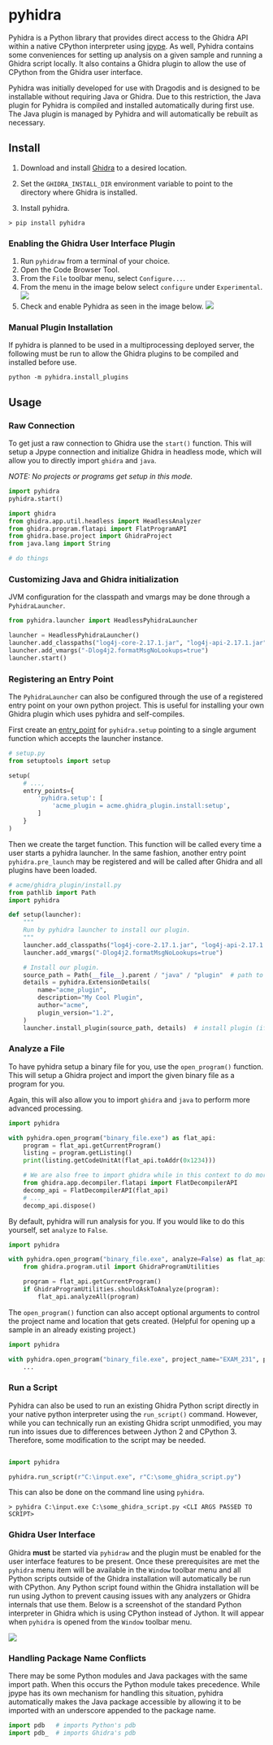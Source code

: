 # pyhidra

Pyhidra is a Python library that provides direct access to the Ghidra API within a native CPython interpreter using [jpype](https://jpype.readthedocs.io/en/latest). As well, Pyhidra contains some conveniences for setting up analysis on a given sample and running a Ghidra script locally. It also contains a Ghidra plugin to allow the use of CPython from the
Ghidra user interface.

Pyhidra was initially developed for use with Dragodis and is designed to be installable without requiring Java or Ghidra. Due to this restriction, the Java plugin for Pyhidra is compiled and installed automatically during first use. The Java plugin is managed by Pyhidra and will automatically be rebuilt as necessary.


## Install

1. Download and install [Ghidra](https://github.com/NationalSecurityAgency/ghidra/releases) to a desired location.

1. Set the `GHIDRA_INSTALL_DIR` environment variable to point to the directory where Ghidra is installed.

1. Install pyhidra.

```console
> pip install pyhidra
```
### Enabling the Ghidra User Interface Plugin

1. Run `pyhidraw` from a terminal of your choice.
2. Open the Code Browser Tool.
3. From the `File` toolbar menu, select `Configure...`.
4. From the menu in the image below select `configure` under `Experimental`.
 ![](https://raw.githubusercontent.com/Defense-Cyber-Crime-Center/pyhidra/master/images/image-20220111154029764.png)
5. Check and enable Pyhidra as seen in the image below.
 ![](https://raw.githubusercontent.com/Defense-Cyber-Crime-Center/pyhidra/master/images/image-20220111154120531.png)

### Manual Plugin Installation

If pyhidra is planned to be used in a multiprocessing deployed server, the following must be run to allow the Ghidra plugins to be compiled and installed before use.

```console
python -m pyhidra.install_plugins
```
## Usage


### Raw Connection

To get just a raw connection to Ghidra use the `start()` function.
This will setup a Jpype connection and initialize Ghidra in headless mode,
which will allow you to directly import `ghidra` and `java`.

*NOTE: No projects or programs get setup in this mode.*

```python
import pyhidra
pyhidra.start()

import ghidra
from ghidra.app.util.headless import HeadlessAnalyzer
from ghidra.program.flatapi import FlatProgramAPI
from ghidra.base.project import GhidraProject
from java.lang import String

# do things
```

### Customizing Java and Ghidra initialization

JVM configuration for the classpath and vmargs may be done through a `PyhidraLauncher`.

```python
from pyhidra.launcher import HeadlessPyhidraLauncher

launcher = HeadlessPyhidraLauncher()
launcher.add_classpaths("log4j-core-2.17.1.jar", "log4j-api-2.17.1.jar")
launcher.add_vmargs("-Dlog4j2.formatMsgNoLookups=true")
launcher.start()
```

### Registering an Entry Point

The `PyhidraLauncher` can also be configured through the use of a registered entry point on your own python project.
This is useful for installing your own Ghidra plugin which uses pyhidra and self-compiles.

First create an [entry_point](https://setuptools.pypa.io/en/latest/userguide/entry_point.html) for `pyhidra.setup`
pointing to a single argument function which accepts the launcher instance.

```python
# setup.py
from setuptools import setup

setup(
    # ...,
    entry_points={
        'pyhidra.setup': [
            'acme_plugin = acme.ghidra_plugin.install:setup',
        ]
    }
)
```


Then we create the target function.
This function will be called every time a user starts a pyhidra launcher.
In the same fashion, another entry point `pyhidra.pre_launch` may be registered and will be called after Ghidra and all
plugins have been loaded.

```python
# acme/ghidra_plugin/install.py
from pathlib import Path
import pyhidra

def setup(launcher):
    """
    Run by pyhidra launcher to install our plugin.
    """
    launcher.add_classpaths("log4j-core-2.17.1.jar", "log4j-api-2.17.1.jar")
    launcher.add_vmargs("-Dlog4j2.formatMsgNoLookups=true")

    # Install our plugin.
    source_path = Path(__file__).parent / "java" / "plugin"  # path to uncompiled .java code
    details = pyhidra.ExtensionDetails(
        name="acme_plugin",
        description="My Cool Plugin",
        author="acme",
        plugin_version="1.2",
    )
    launcher.install_plugin(source_path, details)  # install plugin (if not already)
```


### Analyze a File

To have pyhidra setup a binary file for you, use the `open_program()` function.
This will setup a Ghidra project and import the given binary file as a program for you.

Again, this will also allow you to import `ghidra` and `java` to perform more advanced processing.

```python
import pyhidra

with pyhidra.open_program("binary_file.exe") as flat_api:
    program = flat_api.getCurrentProgram()
    listing = program.getListing()
    print(listing.getCodeUnitAt(flat_api.toAddr(0x1234)))

    # We are also free to import ghidra while in this context to do more advanced things.
    from ghidra.app.decompiler.flatapi import FlatDecompilerAPI
    decomp_api = FlatDecompilerAPI(flat_api)
    # ...
    decomp_api.dispose()
```

By default, pyhidra will run analysis for you. If you would like to do this yourself, set `analyze` to `False`.

```python
import pyhidra

with pyhidra.open_program("binary_file.exe", analyze=False) as flat_api:
    from ghidra.program.util import GhidraProgramUtilities

    program = flat_api.getCurrentProgram()
    if GhidraProgramUtilities.shouldAskToAnalyze(program):
        flat_api.analyzeAll(program)
```


The `open_program()` function can also accept optional arguments to control the project name and location that gets created.
(Helpful for opening up a sample in an already existing project.)

```python
import pyhidra

with pyhidra.open_program("binary_file.exe", project_name="EXAM_231", project_location=r"C:\exams\231") as flat_api:
    ...
```


### Run a Script

Pyhidra can also be used to run an existing Ghidra Python script directly in your native python interpreter
using the `run_script()` command.
However, while you can technically run an existing Ghidra script unmodified, you may
run into issues due to differences between Jython 2 and CPython 3.
Therefore, some modification to the script may be needed.

```python

import pyhidra

pyhidra.run_script(r"C:\input.exe", r"C:\some_ghidra_script.py")
```

This can also be done on the command line using `pyhidra`.

```console
> pyhidra C:\input.exe C:\some_ghidra_script.py <CLI ARGS PASSED TO SCRIPT>
```

### Ghidra User Interface

Ghidra **must** be started via `pyhidraw` and the plugin must be enabled for the user interface features to be present. Once these prerequisites are met the `pyhidra` menu item will be available in the `Window` toolbar menu and all Python scripts outside of the Ghidra installation will automatically be run with CPython. Any Python script found within the Ghidra installation will be run using Jython to prevent causing issues with any analyzers or Ghidra internals that use them. Below is a screenshot of the standard Python interpreter in Ghidra which is using CPython instead of Jython. It will appear when `pyhidra` is opened from the `Window` toolbar menu.

![](https://raw.githubusercontent.com/Defense-Cyber-Crime-Center/pyhidra/master/images/image-20220111152440065.png)

### Handling Package Name Conflicts

There may be some Python modules and Java packages with the same import path. When this occurs the Python module takes precedence.
While jpype has its own mechanism for handling this situation, pyhidra automatically makes the Java package accessible by allowing
it to be imported with an underscore appended to the package name.

```python
import pdb   # imports Python's pdb
import pdb_  # imports Ghidra's pdb
```
